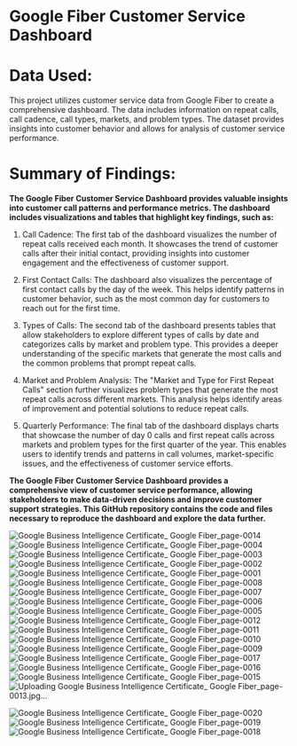 # Google Fiber Customer Service Dashboard

# Data Used:

This project utilizes customer service data from Google Fiber to create a comprehensive dashboard. The data includes information on repeat calls, call cadence, call types, markets, and problem types. The dataset provides insights into customer behavior and allows for analysis of customer service performance.

# Summary of Findings:

**The Google Fiber Customer Service Dashboard provides valuable insights into customer call patterns and performance metrics. The dashboard includes visualizations and tables that highlight key findings, such as:**

1. Call Cadence: The first tab of the dashboard visualizes the number of repeat calls received each month. It showcases the trend of customer calls after their initial contact, providing insights into customer engagement and the effectiveness of customer support.

2. First Contact Calls: The dashboard also visualizes the percentage of first contact calls by the day of the week. This helps identify patterns in customer behavior, such as the most common day for customers to reach out for the first time.

3. Types of Calls: The second tab of the dashboard presents tables that allow stakeholders to explore different types of calls by date and categorizes calls by market and problem type. This provides a deeper understanding of the specific markets that generate the most calls and the common problems that prompt repeat calls.

4. Market and Problem Analysis: The "Market and Type for First Repeat Calls" section further visualizes problem types that generate the most repeat calls across different markets. This analysis helps identify areas of improvement and potential solutions to reduce repeat calls.

5. Quarterly Performance: The final tab of the dashboard displays charts that showcase the number of day 0 calls and first repeat calls across markets and problem types for the first quarter of the year. This enables users to identify trends and patterns in call volumes, market-specific issues, and the effectiveness of customer service efforts.


**The Google Fiber Customer Service Dashboard provides a comprehensive view of customer service performance, allowing stakeholders to make data-driven decisions and improve customer support strategies. This GitHub repository contains the code and files necessary to reproduce the dashboard and explore the data further.**




![Google Business Intelligence Certificate_ Google Fiber_page-0014](https://github.com/Ronit11246/BI_Project2/assets/108767208/426e3056-cbb1-47a8-9c17-2ee0571672ed)
![Google Business Intelligence Certificate_ Google Fiber_page-0004](https://github.com/Ronit11246/BI_Project2/assets/108767208/87a0ccac-0cae-4f77-bd6e-65aa6c9816d1)
![Google Business Intelligence Certificate_ Google Fiber_page-0003](https://github.com/Ronit11246/BI_Project2/assets/108767208/4fd7b332-bc8d-4cf4-999e-e7d0c93cf886)
![Google Business Intelligence Certificate_ Google Fiber_page-0002](https://github.com/Ronit11246/BI_Project2/assets/108767208/961956c8-7859-4b49-a257-eb6ef64fd544)
![Google Business Intelligence Certificate_ Google Fiber_page-0001](https://github.com/Ronit11246/BI_Project2/assets/108767208/6c559cd6-aeac-4ac9-9560-1116c4b627d0)
![Google Business Intelligence Certificate_ Google Fiber_page-0008](https://github.com/Ronit11246/BI_Project2/assets/108767208/ffb4dbdc-fa9c-4d09-ae9e-458c63af952e)
![Google Business Intelligence Certificate_ Google Fiber_page-0007](https://github.com/Ronit11246/BI_Project2/assets/108767208/abca3e31-f751-442b-9cef-12a45f12083d)
![Google Business Intelligence Certificate_ Google Fiber_page-0006](https://github.com/Ronit11246/BI_Project2/assets/108767208/e958b2f4-d274-4920-a0af-a12a8115a89f)
![Google Business Intelligence Certificate_ Google Fiber_page-0005](https://github.com/Ronit11246/BI_Project2/assets/108767208/86ecdde1-211d-44b9-bcd3-95af85756ddd)
![Google Business Intelligence Certificate_ Google Fiber_page-0012](https://github.com/Ronit11246/BI_Project2/assets/108767208/d5fe727a-43c1-43c8-adbb-6142dba43867)
![Google Business Intelligence Certificate_ Google Fiber_page-0011](https://github.com/Ronit11246/BI_Project2/assets/108767208/875d7527-2dbb-4c1f-862f-c1744fd4dd91)
![Google Business Intelligence Certificate_ Google Fiber_page-0010](https://github.com/Ronit11246/BI_Project2/assets/108767208/92d96df0-67db-4698-9943-d46f1dbfc9b8)
![Google Business Intelligence Certificate_ Google Fiber_page-0009](https://github.com/Ronit11246/BI_Project2/assets/108767208/b9f1d059-d6d8-42ca-b0d8-af65876a08a6)
![Google Business Intelligence Certificate_ Google Fiber_page-0017](https://github.com/Ronit11246/BI_Project2/assets/108767208/fd943ac4-98f4-4001-8299-fb46ea3d2a0d)
![Google Business Intelligence Certificate_ Google Fiber_page-0016](https://github.com/Ronit11246/BI_Project2/assets/108767208/ec4a30f5-60e8-4a35-9889-b9f397517e9e)
![Google Business Intelligence Certificate_ Google Fiber_page-0015](https://github.com/Ronit11246/BI_Project2/assets/108767208/e61ac67d-3b6d-4757-9414-44536e7855be)
![Uploading Google Business Intelligence Certificate_ Google Fiber_page-0013.jpg…]()

![Google Business Intelligence Certificate_ Google Fiber_page-0020](https://github.com/Ronit11246/BI_Project2/assets/108767208/f3b4253d-fd7f-4dd9-83b0-b1dcb37be90f)
![Google Business Intelligence Certificate_ Google Fiber_page-0019](https://github.com/Ronit11246/BI_Project2/assets/108767208/a2dff5c4-c253-4dc5-9855-7072dade8476)
![Google Business Intelligence Certificate_ Google Fiber_page-0018](https://github.com/Ronit11246/BI_Project2/assets/108767208/d17a162b-d261-42c1-8433-68d11adb5282)
